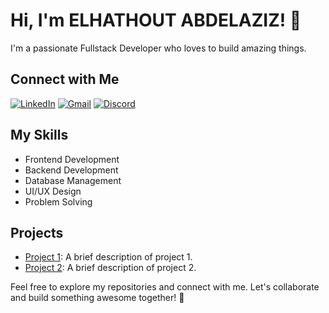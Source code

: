 # Hi, I'm ELHATHOUT ABDELAZIZ! 👋

I'm a passionate Fullstack Developer who loves to build amazing things. 

## Connect with Me

[![LinkedIn](https://img.shields.io/badge/LinkedIn-Connect-blue?style=for-the-badge&logo=linkedin)]([https://www.linkedin.com/in/your-linkedin-profile](https://www.linkedin.com/in/elhathout-abdelaziz-191290208/))
[![Gmail](https://img.shields.io/badge/Gmail-Email-red?style=for-the-badge&logo=gmail)](mailto:youremail@gmail.com)
[![Discord](https://img.shields.io/badge/Discord-Chat-green?style=for-the-badge&logo=discord)](https://discordapp.com/yourusername)

## My Skills

- Frontend Development
- Backend Development
- Database Management
- UI/UX Design
- Problem Solving

## Projects

- [Project 1](link-to-project-1): A brief description of project 1.
- [Project 2](link-to-project-2): A brief description of project 2.

Feel free to explore my repositories and connect with me. Let's collaborate and build something awesome together! 🚀

